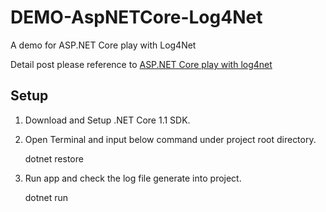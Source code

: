 # DEMO-AspNETCore-Log4Net
A demo for ASP.NET Core play with Log4Net

Detail post please reference to [ASP.NET Core play with log4net
](http://blackie1019.github.io/2017/05/02/ASP-NET-Core-play-with-Log4Net/)

## Setup ##

1. Download and Setup .NET Core 1.1 SDK.
2. Open Terminal and input below command under project root directory.

    dotnet restore

3. Run app and check the log file generate into project.

    dotnet run

